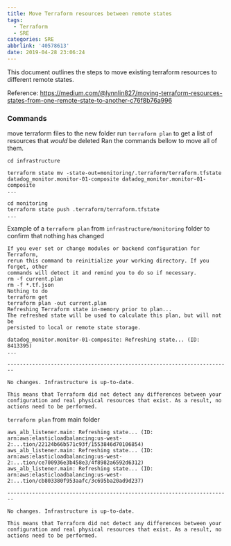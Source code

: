 ```yaml
---
title: Move Terraform resources between remote states
tags: 
  - Terraform
  - SRE
categories: SRE
abbrlink: '40578613'
date: 2019-04-28 23:06:24
---
```


This document outlines the steps to move existing terraform resources to different remote states.

Reference: https://medium.com/@lynnlin827/moving-terraform-resources-states-from-one-remote-state-to-another-c76f8b76a996

### Commands

move terraform files to the new folder
run `terraform plan` to get a list of resources that *would* be deleted
Ran the commands bellow to move all of them.

```
cd infrastructure
 
terraform state mv -state-out=monitoring/.terraform/terraform.tfstate datadog_monitor.monitor-01-composite datadog_monitor.monitor-01-composite
...
 
cd monitoring
terraform state push .terraform/terraform.tfstate
...
```

Example of a `terraform plan` from `infrastructure/monitoring` folder to confirm that nothing has changed

```
If you ever set or change modules or backend configuration for Terraform,
rerun this command to reinitialize your working directory. If you forget, other
commands will detect it and remind you to do so if necessary.
rm -f current.plan
rm -f *.tf.json
Nothing to do
terraform get
terraform plan -out current.plan
Refreshing Terraform state in-memory prior to plan...
The refreshed state will be used to calculate this plan, but will not be
persisted to local or remote state storage.
 
datadog_monitor.monitor-01-composite: Refreshing state... (ID: 8413395)
...

------------------------------------------------------------------------
 
No changes. Infrastructure is up-to-date.
 
This means that Terraform did not detect any differences between your
configuration and real physical resources that exist. As a result, no
actions need to be performed.
```

`terraform plan` from main folder

```
aws_alb_listener.main: Refreshing state... (ID: arn:aws:elasticloadbalancing:us-west-2:...tion/22124b66b571c93f/1553846d70106854)
aws_alb_listener.main: Refreshing state... (ID: arn:aws:elasticloadbalancing:us-west-2:...tion/ce700936e3b458e3/4f8982a6592d6312)
aws_alb_listener.main: Refreshing state... (ID: arn:aws:elasticloadbalancing:us-west-2:...tion/cb803380f953aafc/3c695ba20ad9d237)
 
------------------------------------------------------------------------
 
No changes. Infrastructure is up-to-date.
 
This means that Terraform did not detect any differences between your
configuration and real physical resources that exist. As a result, no
actions need to be performed.
```